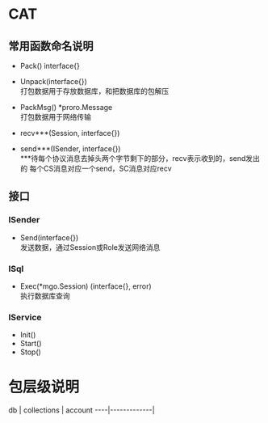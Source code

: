 # CAT

## 常用函数命名说明
- Pack() interface{}
- Unpack(interface{})  
打包数据用于存放数据库，和把数据库的包解压


- PackMsg() *proro.Message  
打包数据用于网络传输


- recv***(Session, interface{})
- send***(ISender, interface{})  
***待每个协议消息去掉头两个字节剩下的部分，recv表示收到的，send发出的
每个CS消息对应一个send，SC消息对应recv


## 接口
### ISender
- Send(interface{})  
发送数据，通过Session或Role发送网络消息

### ISql
- Exec(*mgo.Session) (interface{}, error)  
执行数据库查询

### IService
- Init()
- Start()
- Stop()


# 包层级说明

 db | collections | account 
----|-------------|
 

    


